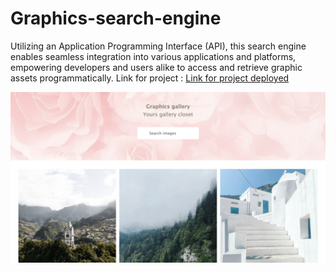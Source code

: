 # Graphics-search-engine
 Utilizing an Application Programming Interface (API), this search engine enables seamless integration into various applications and platforms, empowering developers and users alike to access and retrieve graphic assets programmatically.
Link for project :
[Link for project deployed](https://kritikaacharya.github.io/Graphics-search-engine/)


![alt text](<Screenshot 2024-02-13 at 22.16.48.png>)

